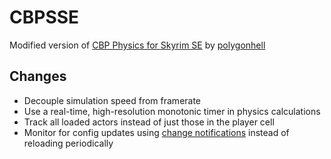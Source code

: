 # CBPSSE
Modified version of [CBP Physics for Skyrim SE](https://github.com/cbpphysics/CBPSSE) by [polygonhell](https://github.com/polygonhell)

## Changes
* Decouple simulation speed from framerate
* Use a real-time, high-resolution monotonic timer in physics calculations
* Track all loaded actors instead of just those in the player cell
* Monitor for config updates using [change notifications](https://docs.microsoft.com/en-us/windows/win32/fileio/obtaining-directory-change-notifications) instead of reloading periodically
